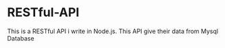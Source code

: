 # RESTful-API
This is a RESTful API i write in Node.js. This API give their data from Mysql Database
